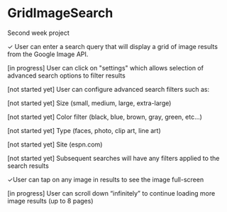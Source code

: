 # GridImageSearch
Second week project

✓ User can enter a search query that will display a grid of image results from the Google Image API.

[in progress] User can click on "settings" which allows selection of advanced search options to filter results

[not started yet] User can configure advanced search filters such as:

[not started yet] Size (small, medium, large, extra-large)

[not started yet] Color filter (black, blue, brown, gray, green, etc...)

[not started yet] Type (faces, photo, clip art, line art)

[not started yet] Site (espn.com)

[not started yet] Subsequent searches will have any filters applied to the search results

✓User can tap on any image in results to see the image full-screen

[in progress] User can scroll down “infinitely” to continue loading more image results (up to 8 pages)


